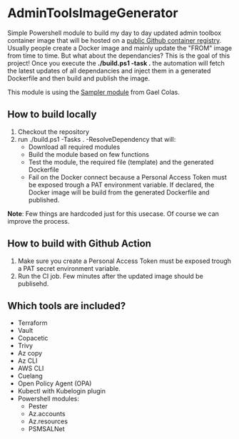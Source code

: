 # AdminToolsImageGenerator

Simple Powershell module to build my day to day updated admin toolbox container image that will be hosted on a [public Github container registry](https://github.com/SCOMnewbie/AdminToolsImageGenerator/pkgs/container/admintools). Usually people create a Docker image and mainly update the "FROM" image from time to time. But what about the dependancies? This is the goal of this project! Once you execute the **./build.ps1 -task .** the automation will fetch the latest updates of all dependancies and inject them in a generated Dockerfile and then build and publish the image.

This module is using the [Sampler module](https://github.com/gaelcolas/Sampler) from Gael Colas.

## How to build locally

1. Checkout the repository
2. run ./build.ps1 -Tasks . -ResolveDependency that will:
    - Download all required modules
    - Build the module based on few functions
    - Test the module, the required file (template) and the generated Dockerfile
    - Fail on the Docker connect because a Personal Access Token must be exposed trough a PAT environment variable. If declared, the Docker image will be build from the generated Dockerfile and published.

**Note**: Few things are hardcoded just for this usecase. Of course we can improve the process.

## How to build with Github Action

1. Make sure you create a Personal Access Token must be exposed trough a PAT secret environment variable.
2. Run the CI job. Few minutes after the updated image should be publisehd.

## Which tools are included?

- Terraform
- Vault
- Copacetic
- Trivy
- Az copy
- Az CLI
- AWS CLI
- Cuelang
- Open Policy Agent (OPA)
- Kubectl with Kubelogin plugin
- Powershell modules:
    - Pester
    - Az.accounts
    - Az.resources
    - PSMSALNet
